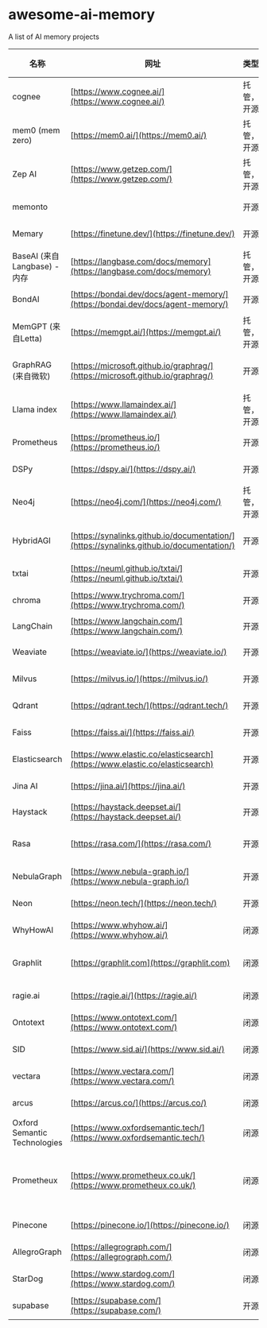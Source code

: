 # awesome-ai-memory
A list of AI memory projects

| 名称                           | 网址                                      | 类型               | GitHub 网址                                   | 分类            | 存储类型       |
|--------------------------------|------------------------------------------|--------------------|----------------------------------------------|-----------------|----------------|
| cognee                         | [https://www.cognee.ai/](https://www.cognee.ai/) | 托管，开源         | [https://github.com/topoteretes/cognee](https://github.com/topoteretes/cognee) | 内存工具        | 图形，向量     |
| mem0 (mem zero)                | [https://mem0.ai/](https://mem0.ai/)       | 托管，开源         | [https://github.com/mem0ai/mem0](https://github.com/mem0ai/mem0) | 内存工具        | 图形，向量     |
| Zep AI                         | [https://www.getzep.com/](https://www.getzep.com/) | 托管，开源         | [https://github.com/getzep/zep](https://github.com/getzep/zep) | 内存工具        | 图形，向量     |
| memonto                        |                                          | 开源               | [https://github.com/shihanwan/memonto](https://github.com/shihanwan/memonto) | 内存工具        | 图形           |
| Memary                         | [https://finetune.dev/](https://finetune.dev/) | 开源               | [https://github.com/kingjulio8238/Memary](https://github.com/kingjulio8238/Memary) | 内存工具        | 图形           |
| BaseAI (来自Langbase) - 内存   | [https://langbase.com/docs/memory](https://langbase.com/docs/memory) | 托管，开源         | [https://github.com/LangbaseInc/baseai](https://github.com/LangbaseInc/baseai) | 内存工具        | 向量           |
| BondAI                         | [https://bondai.dev/docs/agent-memory/](https://bondai.dev/docs/agent-memory/) | 开源               | [https://github.com/krohling/bondai](https://github.com/krohling/bondai) | 内存工具        | 向量           |
| MemGPT (来自Letta)             | [https://memgpt.ai/](https://memgpt.ai/)   | 托管，开源         | [https://github.com/cpacker/MemGPT](https://github.com/cpacker/MemGPT) | 内存工具        | 图形，向量     |
| GraphRAG (来自微软)            | [https://microsoft.github.io/graphrag/](https://microsoft.github.io/graphrag/) | 开源               | [https://github.com/microsoft/graphrag](https://github.com/microsoft/graphrag) | 内存工具        | 图形，向量     |
| Llama index                    | [https://www.llamaindex.ai/](https://www.llamaindex.ai/) | 托管，开源         | [https://github.com/run-llama/llama_index](https://github.com/run-llama/llama_index) | LLM 框架        | 图形，向量     |
| Prometheus                     | [https://prometheus.io/](https://prometheus.io/) | 开源               | [https://github.com/prometheus](https://github.com/prometheus) | 内存工具        | 图形           |
| DSPy                           | [https://dspy.ai/](https://dspy.ai/)       | 开源               | [https://github.com/stanfordnlp/dspy](https://github.com/stanfordnlp/dspy) | 优化工具        | 向量           |
| Neo4j                          | [https://neo4j.com/](https://neo4j.com/)   | 托管，开源         | [https://github.com/neo4j](https://github.com/neo4j) | 存储工具        | 图形           |
| HybridAGI                      | [https://synalinks.github.io/documentation/](https://synalinks.github.io/documentation/) | 开源               | [https://github.com/SynaLinks/HybridAGI](https://github.com/SynaLinks/HybridAGI) | 内存工具        | 图形，向量     |
| txtai                          | [https://neuml.github.io/txtai/](https://neuml.github.io/txtai/) | 开源               | [https://github.com/neuml/txtai](https://github.com/neuml/txtai) | 内存工具        | 向量           |
| chroma                         | [https://www.trychroma.com/](https://www.trychroma.com/) | 开源               | [https://github.com/chroma-core/chroma](https://github.com/chroma-core/chroma) | 存储工具        | 向量           |
| LangChain                      | [https://www.langchain.com/](https://www.langchain.com/) | 开源               | [https://github.com/langchain-ai/langchain](https://github.com/langchain-ai/langchain) | LLM 框架        | 向量           |
| Weaviate                       | [https://weaviate.io/](https://weaviate.io/) | 开源               | [https://github.com/weaviate/weaviate](https://github.com/weaviate/weaviate) | 存储工具        | 向量           |
| Milvus                         | [https://milvus.io/](https://milvus.io/)   | 开源               | [https://github.com/milvus-io/milvus](https://github.com/milvus-io/milvus) | 存储工具        | 向量           |
| Qdrant                         | [https://qdrant.tech/](https://qdrant.tech/) | 开源               | [https://github.com/qdrant/qdrant](https://github.com/qdrant/qdrant) | 存储工具        | 向量           |
| Faiss                          | [https://faiss.ai/](https://faiss.ai/)     | 开源               | [https://github.com/facebookresearch/faiss](https://github.com/facebookresearch/faiss) | 存储工具        | 向量           |
| Elasticsearch                  | [https://www.elastic.co/elasticsearch](https://www.elastic.co/elasticsearch) | 开源               | [https://github.com/elastic/elasticsearch](https://github.com/elastic/elasticsearch) | 存储工具        | 向量           |
| Jina AI                        | [https://jina.ai/](https://jina.ai/)       | 开源               | [https://github.com/jina-ai](https://github.com/jina-ai) | 优化工具        | 向量           |
| Haystack                       | [https://haystack.deepset.ai/](https://haystack.deepset.ai/) | 开源               | [https://github.com/deepset-ai](https://github.com/deepset-ai) | LLM 框架        | 向量           |
| Rasa                           | [https://rasa.com/](https://rasa.com/)     | 开源               | [https://github.com/RasaHQ/](https://github.com/RasaHQ/) | LLM 框架        | 图形，向量     |
| NebulaGraph                    | [https://www.nebula-graph.io/](https://www.nebula-graph.io/) | 开源               | [https://github.com/vesoft-inc/nebula](https://github.com/vesoft-inc/nebula) | 存储工具        | 图形           |
| Neon                           | [https://neon.tech/](https://neon.tech/)   | 开源               | [https://github.com/neondatabase/neon](https://github.com/neondatabase/neon) | 存储工具        | 向量           |
| WhyHowAI                       | [https://www.whyhow.ai/](https://www.whyhow.ai/) | 闭源               | [https://github.com/whyhow-ai](https://github.com/whyhow-ai) | 内存工具        | 图形           |
| Graphlit                       | [https://graphlit.com](https://graphlit.com) | 闭源               |                                              | 内存工具        | 图形，向量     |
| ragie.ai                       | [https://ragie.ai/](https://ragie.ai/)     | 闭源               | [https://github.com/ragieai](https://github.com/ragieai) | 内存工具        | 向量           |
| Ontotext                       | [https://www.ontotext.com/](https://www.ontotext.com/) | 闭源               | [https://github.com/Ontotext-AD](https://github.com/Ontotext-AD) | 内存工具        | 图形           |
| SID                            | [https://www.sid.ai/](https://www.sid.ai/) | 闭源               |                                              | 内存工具        | 向量           |
| vectara                        | [https://www.vectara.com/](https://www.vectara.com/) | 闭源               |                                              | 存储工具        | 向量           |
| arcus                          | [https://arcus.co/](https://arcus.co/)     | 闭源               |                                              | 存储工具        | 向量           |
| Oxford Semantic Technologies   | [https://www.oxfordsemantic.tech/](https://www.oxfordsemantic.tech/) | 闭源               |                                              | 存储工具        | 图形           |
| Prometheux                     | [https://www.prometheux.co.uk/](https://www.prometheux.co.uk/) | 闭源               |                                              | 内存工具，存储工具 | 向量       |
| Pinecone                       | [https://pinecone.io/](https://pinecone.io/) | 闭源               |                                              | 存储工具        | 向量           |
| AllegroGraph                   | [https://allegrograph.com/](https://allegrograph.com/) | 闭源               |                                              | 内存工具        | 图形           |
| StarDog                        | [https://www.stardog.com/](https://www.stardog.com/) | 闭源               |                                              | 存储工具        | 图形           |
| supabase                       | [https://supabase.com/](https://supabase.com/) | 开源               | [https://github.com/supabase](https://github.com/supabase) | 存储工具        | 向量           |
